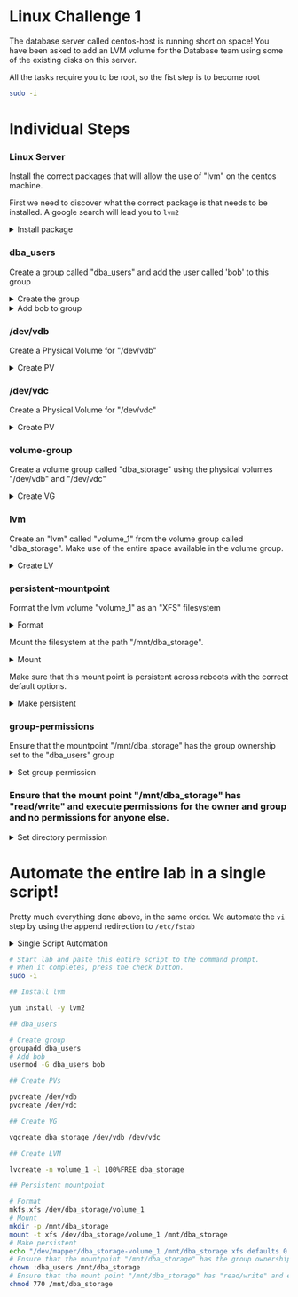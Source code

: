 # Linux Challenge 1

The database server called centos-host is running short on space! You have been asked to add an LVM volume for the Database team using some of the existing disks on this server.

All the tasks require you to be root, so the fist step is to become root

```bash
sudo -i
```

# Individual Steps

### Linux Server

Install the correct packages that will allow the use of "lvm" on the centos machine.

First we need to discover what the correct package is that needs to be installed. A google search will lead you to `lvm2`

<details>
<summary>Install package</summary>

```bash
yum install -y lvm2
```
</details>


### dba_users

Create a group called "dba_users" and add the user called 'bob' to this group

<details>
<summary>Create the group</summary>

```bash
groupadd dba_users
```
</details>

<details>
<summary>Add bob to group</summary>

```bash
usermod -G dba_users bob
```
</details>

### /dev/vdb

Create a Physical Volume for "/dev/vdb"

<details>
<summary>Create PV</summary>

```bash
pvcreate /dev/vdb
```
</details>

### /dev/vdc

Create a Physical Volume for "/dev/vdc"

<details>
<summary>Create PV</summary>

```bash
pvcreate /dev/vdc
```
</details>

### volume-group

Create a volume group called "dba_storage" using the physical volumes "/dev/vdb" and "/dev/vdc"

<details>
<summary>Create VG</summary>

```bash
vgcreate dba_storage /dev/vdb /dev/vdc
```
</details>

### lvm

Create an "lvm" called "volume_1" from the volume group called "dba_storage". Make use of the entire space available in the volume group.

<details>
<summary>Create LV</summary>

```bash
lvcreate -n volume_1 -l 100%FREE dba_storage
```
</details>

### persistent-mountpoint

Format the lvm volume "volume_1" as an "XFS" filesystem

<details>
<summary>Format</summary>

```bash
mkfs.xfs /dev/dba_storage/volume_1
```
</details>

Mount the filesystem at the path "/mnt/dba_storage".

<details>
<summary>Mount</summary>

```bash
mkdir -p /mnt/dba_storage
mount -t xfs /dev/dba_storage/volume_1 /mnt/dba_storage
```
</details>

Make sure that this mount point is persistent across reboots with the correct default options.

<details>
<summary>Make persistent</summary>

```bash
vi /etc/fstab
```

Add the following line to the end of the file and save.

```
/dev/mapper/dba_storage-volume_1 /mnt/dba_storage xfs defaults 0 0"
```
</details>

### group-permissions

Ensure that the mountpoint "/mnt/dba_storage" has the group ownership set to the "dba_users" group

<details>
<summary>Set group permission</summary>

```bash
chown :dba_users /mnt/dba_storage
```
</details>

### Ensure that the mount point "/mnt/dba_storage" has "read/write" and execute permissions for the owner and group and no permissions for anyone else.

<details>
<summary>Set directory permission</summary>

```bash
chmod 770 /mnt/dba_storage
```
</details>

# Automate the entire lab in a single script!

Pretty much everything done above, in the same order. We automate the `vi` step by using the append redirection to `/etc/fstab`

<details>
<summary>Single Script Automation</script>

```bash
# Start lab and paste this entire script to the command prompt.
# When it completes, press the check button.
sudo -i

## Install lvm

yum install -y lvm2

## dba_users

# Create group
groupadd dba_users
# Add bob
usermod -G dba_users bob

## Create PVs

pvcreate /dev/vdb
pvcreate /dev/vdc

## Create VG

vgcreate dba_storage /dev/vdb /dev/vdc

## Create LVM

lvcreate -n volume_1 -l 100%FREE dba_storage

## Persistent mountpoint

# Format
mkfs.xfs /dev/dba_storage/volume_1
# Mount
mkdir -p /mnt/dba_storage
mount -t xfs /dev/dba_storage/volume_1 /mnt/dba_storage
# Make persistent
echo "/dev/mapper/dba_storage-volume_1 /mnt/dba_storage xfs defaults 0 0" >> /etc/fstab
# Ensure that the mountpoint "/mnt/dba_storage" has the group ownership set to the "dba_users" group
chown :dba_users /mnt/dba_storage
# Ensure that the mount point "/mnt/dba_storage" has "read/write" and execute permissions for the owner and group and no permissions for anyone else.
chmod 770 /mnt/dba_storage
```

</details>